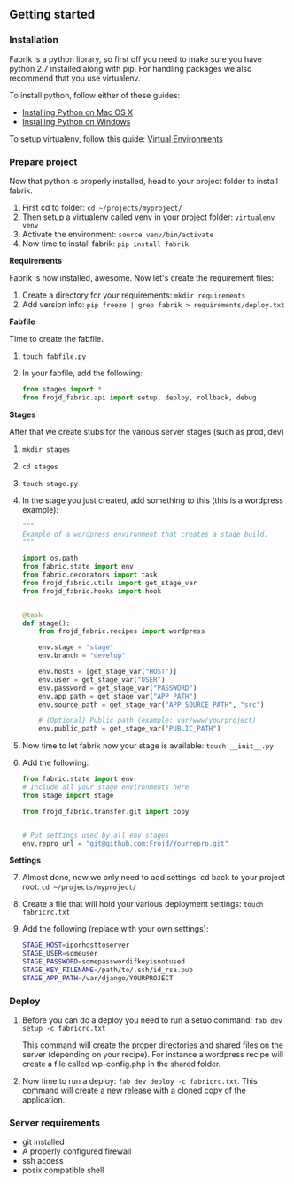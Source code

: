 ## Getting started

### Installation

Fabrik is a python library, so first off you need to make sure you have python 2.7 installed along with pip. For handling packages we also recommend that you use virtualenv.

To install python, follow either of these guides:

- [Installing Python on Mac OS X](http://docs.python-guide.org/en/latest/starting/install/osx/)
- [Installing Python on Windows](http://docs.python-guide.org/en/latest/starting/install/win/)

To setup virtualenv, follow this guide: [Virtual Environments](http://docs.python-guide.org/en/latest/dev/virtualenvs/)


### Prepare project

Now that python is properly installed, head to your project folder to install fabrik.

1. First cd to folder: `cd ~/projects/myproject/`
1. Then setup a virtualenv called venv in your project folder: `virtualenv venv`
1. Activate the environment: `source venv/bin/activate`
1. Now time to install fabrik: `pip install fabrik`

**Requirements**

Fabrik is now installed, awesome. Now let's create the requirement files:

1. Create a directory for your requirements: `mkdir requirements`
1. Add version info: `pip freeze | grep fabrik > requirements/deploy.txt`

**Fabfile**

Time to create the fabfile.

1. `touch fabfile.py`
2. In your fabfile, add the following:

	```python
	from stages import *
	from frojd_fabric.api import setup, deploy, rollback, debug
	```

**Stages**

After that we create stubs for the various server stages (such as prod, dev)

1. `mkdir stages`
2. `cd stages`
3. `touch stage.py`
4. In the stage you just created, add something to this (this is a wordpress example):

	```python
	"""
	Example of a wordpress environment that creates a stage build.
	"""
	
	import os.path
	from fabric.state import env
	from fabric.decorators import task
	from frojd_fabric.utils import get_stage_var
	from frojd_fabric.hooks import hook
	
	
	@task
	def stage():
	    from frojd_fabric.recipes import wordpress
	
	    env.stage = "stage"
	    env.branch = "develop"
	
	    env.hosts = [get_stage_var("HOST")]
	    env.user = get_stage_var("USER")
	    env.password = get_stage_var("PASSWORD")
	    env.app_path = get_stage_var("APP_PATH")
	    env.source_path = get_stage_var("APP_SOURCE_PATH", "src")
	
	    # (Optional) Public path (example: var/www/yourproject)
	    env.public_path = get_stage_var("PUBLIC_PATH")
	```

5. Now time to let fabrik now your stage is available: `touch __init__.py`
6. Add the following:

	```python
	from fabric.state import env
	# Include all your stage environments here
	from stage import stage
	
	from frojd_fabric.transfer.git import copy
	
	
	# Put settings used by all env stages
	env.repro_url = "git@github.com:Frojd/Yourrepro.git"
	```

**Settings**

7. Almost done, now we only need to add settings. cd back to your project root: `cd ~/projects/myproject/`
8. Create a file that will hold your various deployment settings: `touch fabricrc.txt`
9. Add the following (replace with your own settings):

	```bash
	STAGE_HOST=iporhosttoserver
	STAGE_USER=someuser
	STAGE_PASSWORD=somepasswordifkeyisnotused
	STAGE_KEY_FILENAME=/path/to/.ssh/id_rsa.pub
	STAGE_APP_PATH=/var/django/YOURPROJECT
	```


### Deploy

1. Before you can do a deploy you need to run a setuo command: `fab dev setup -c fabricrc.txt`
	
	This command will create the proper directories and shared files on the server (depending on your recipe). For instance a wordpress recipe will create a file called wp-config.php in the shared folder.
	
2. Now time to run a deploy: `fab dev deploy -c fabricrc.txt`. This command will create a new release with a cloned copy of the application.


### Server requirements

- git installed
- A properly configured firewall
- ssh access
- posix compatible shell
